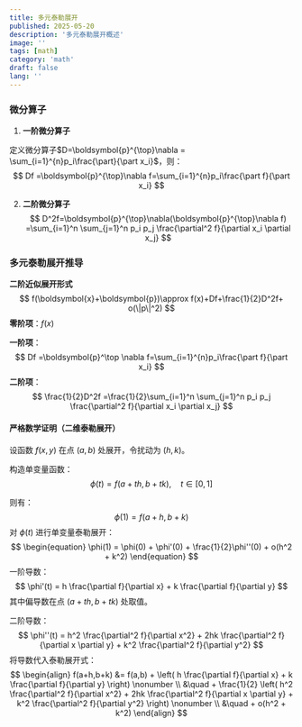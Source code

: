 ```yaml
---
title: 多元泰勒展开
published: 2025-05-20
description: '多元泰勒展开概述'
image: ''
tags: [math]
category: 'math'
draft: false 
lang: ''
---
```

### 微分算子

1.  **一阶微分算子**

   定义微分算子$D=\boldsymbol{p}^{\top}\nabla = \sum_{i=1}^{n}p_i\frac{\part}{\part x_i}$，则：
   $$
   Df =\boldsymbol{p}^{\top}\nabla f=\sum_{i=1}^{n}p_i\frac{\part f}{\part x_i}
   $$
   

2.  **二阶微分算子**
   $$
   D^2f=\boldsymbol{p}^{\top}\nabla(\boldsymbol{p}^{\top}\nabla f) =\sum_{i=1}^n \sum_{j=1}^n p_i p_j \frac{\partial^2 f}{\partial x_i \partial x_j}
   $$
   

### 多元泰勒展开推导

**二阶近似展开形式**
$$
f(\boldsymbol{x}+\boldsymbol{p})\approx f(x)+Df+\frac{1}{2}D^2f+ o(\|p\|^2)
$$
**零阶项**：$f(x)$

**一阶项**：
$$
Df =\boldsymbol{p}^\top \nabla f=\sum_{i=1}^{n}p_i\frac{\part f}{\part x_i}
$$
**二阶项**：
$$
\frac{1}{2}D^2f =\frac{1}{2}\sum_{i=1}^n \sum_{j=1}^n p_i p_j \frac{\partial^2 f}{\partial x_i \partial x_j}
$$


#### 严格数学证明（二维泰勒展开）

设函数 $f(x,y)$ 在点 $(a,b)$ 处展开，令扰动为 $(h,k)$。

构造单变量函数： $$ \phi(t) = f(a + th, b + tk), \quad t \in [0,1] $$

则有：
$$
 \phi(1) = f(a+h, b+k) 
$$
 对 $\phi(t)$ 进行单变量泰勒展开：
$$
\begin{equation}
\phi(1) = \phi(0) + \phi'(0) + \frac{1}{2}\phi''(0) + o(h^2 + k^2)
\end{equation}
$$
一阶导数：
$$
\phi'(t) = h \frac{\partial f}{\partial x} + k \frac{\partial f}{\partial y}
$$
其中偏导数在点 $(a+th, b+tk)$ 处取值。

二阶导数：
$$
\phi''(t) = h^2 \frac{\partial^2 f}{\partial x^2} + 2hk \frac{\partial^2 f}{\partial x \partial y} + k^2 \frac{\partial^2 f}{\partial y^2}
$$
将导数代入泰勒展开式：
$$
\begin{align} f(a+h,b+k) &= f(a,b) + \left( h \frac{\partial f}{\partial x} + k \frac{\partial f}{\partial y} \right) \nonumber \\ &\quad + \frac{1}{2} \left( h^2 \frac{\partial^2 f}{\partial x^2} + 2hk \frac{\partial^2 f}{\partial x \partial y} + k^2 \frac{\partial^2 f}{\partial y^2} \right) \nonumber \\ &\quad + o(h^2 + k^2) \end{align}
$$

